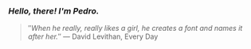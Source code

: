 ### *Hello, there! I'm Pedro.*
> ″*When he really, really likes a girl, he creates a font and names it after her.*″
 — David Levithan, Every Day
